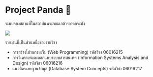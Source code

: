 # Project Panda 🐼

ระบบจองสถานที่ในสถาบันพระจอมเกล้าฯลาดกระบัง

![](https://miro.medium.com/max/1400/1*heEWyEKeOTnpe6ikddfHxg.png)

รายงานนี้เป็นส่วนหนึ่งของรายวิชา

-   การสร้างโปรแกรมเว็บ (Web Programming) รหัสวิชา 06016215
-   การวิเคราะห์และออกแบบระบบสารสนเทศ (Information Systems Analysis and Design) รหัสวิชา 06016216
-   แนวคิดระบบฐานข้อมูล (Database System Concepts) รหัสวิชา 06016217
